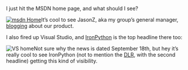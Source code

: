I just hit the MSDN home page, and what should I see?

[![msdn
Home](http://s3.amazonaws.com/devhawk_images/WindowsLiveWriter/IronPythonRTMNewsGetsAround_EC8A/msdn%20Home_3.png "msdn Home")](http://blogs.msdn.com/jasonz/archive/2008/12/11/ironpython-2-0-released.aspx)It’s
cool to see JasonZ, aka my group’s general manager,
[blogging](http://blogs.msdn.com/jasonz/archive/2008/12/11/ironpython-2-0-released.aspx)
about our product.

I also fired up Visual Studio, and
[IronPython](http://codeplex.com/ironpython) is the top headline there
too:

![VS
home](http://s3.amazonaws.com/devhawk_images/WindowsLiveWriter/IronPythonRTMNewsGetsAround_EC8A/VS%20home_3.png "VS home")Not
sure why the news is dated September 18th, but hey it’s really cool to
see IronPython (not to mention the [DLR](http://www.codeplex.com/dlr),
with the second headline) getting this kind of visibility.

